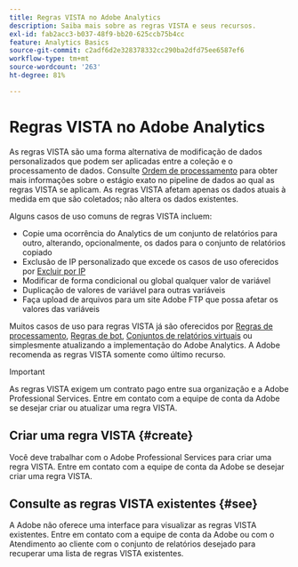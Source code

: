 ```yaml
---
title: Regras VISTA no Adobe Analytics
description: Saiba mais sobre as regras VISTA e seus recursos.
exl-id: fab2acc3-b037-48f9-bb20-625ccb75b4cc
feature: Analytics Basics
source-git-commit: c2adf6d2e328378332cc290ba2dfd75ee6587ef6
workflow-type: tm+mt
source-wordcount: '263'
ht-degree: 81%

---
```


# Regras VISTA no Adobe Analytics

As regras VISTA são uma forma alternativa de modificação de dados personalizados que podem ser aplicadas entre a coleção e o processamento de dados. Consulte [Ordem de processamento](processing-order.md) para obter mais informações sobre o estágio exato no pipeline de dados ao qual as regras VISTA se aplicam. As regras VISTA afetam apenas os dados atuais à medida em que são coletados; não altera os dados existentes.

Alguns casos de uso comuns de regras VISTA incluem:

* Copie uma ocorrência do Analytics de um conjunto de relatórios para outro, alterando, opcionalmente, os dados para o conjunto de relatórios copiado
* Exclusão de IP personalizado que excede os casos de uso oferecidos por [Excluir por IP](/help/admin/admin/exclude-ip.md)
* Modificar de forma condicional ou global qualquer valor de variável
* Duplicação de valores de variável para outras variáveis
* Faça upload de arquivos para um site Adobe FTP que possa afetar os valores das variáveis

Muitos casos de uso para regras VISTA já são oferecidos por [Regras de processamento](/help/admin/admin/c-manage-report-suites/c-edit-report-suites/general/processing-rules/pr-overview.md), [Regras de bot](/help/admin/admin/c-manage-report-suites/c-edit-report-suites/general/bot-removal/bot-rules.md), [Conjuntos de relatórios virtuais](/help/components/vrs/vrs-about.md) ou simplesmente atualizando a implementação do Adobe Analytics. A Adobe recomenda as regras VISTA somente como último recurso.

>[!IMPORTANT]
>
>As regras VISTA exigem um contrato pago entre sua organização e a Adobe Professional Services. Entre em contato com a equipe de conta da Adobe se desejar criar ou atualizar uma regra VISTA.

## Criar uma regra VISTA {#create}

Você deve trabalhar com o Adobe Professional Services para criar uma regra VISTA. Entre em contato com a equipe de conta da Adobe se desejar criar uma regra VISTA.

## Consulte as regras VISTA existentes {#see}

A Adobe não oferece uma interface para visualizar as regras VISTA existentes. Entre em contato com a equipe de conta da Adobe ou com o Atendimento ao cliente com o conjunto de relatórios desejado para recuperar uma lista de regras VISTA existentes.
